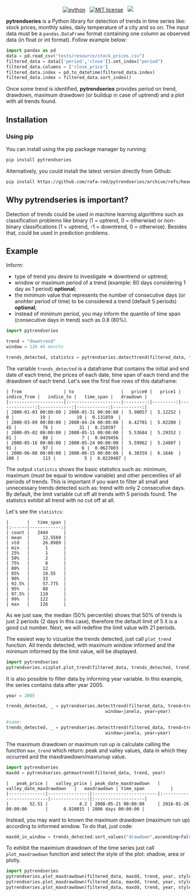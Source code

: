 <!-- buttons -->
<p align="center">
    <a href="https://www.python.org/">
        <img src="https://img.shields.io/badge/python-v3-brightgreen.svg"
            alt="python"></a> &nbsp;
    <a href="https://opensource.org/licenses/MIT">
        <img src="https://img.shields.io/badge/license-MIT-brightgreen.svg"
            alt="MIT license"></a> &nbsp;
      <a href="https://codecov.io/gh/rafa-rod/detecttrend">
        <img src="https://codecov.io/gh/rafa-rod/detecttrend/branch/main/graph/badge.svg?token=98EMCTZTOY"/>
      </a>
</p>

<!-- content -->

**pytrendseries** is a Python library for detection of trends in time series like: stock prices, monthly sales, daily temperature of a city and so on.
The input data must be a `pandas.DataFrame` format containing one column as observed data (in float or int format). Follow example below:

```python
import pandas as pd
data = pd.read_csv("tests/resource/stock_prices.csv")
filtered_data = data[['period','close']].set_index("period")
filtered_data.columns = ['close_price']
filtered_data.index = pd.to_datetime(filtered_data.index)
filtered_data.index = filtered_data.sort_index()
```

Once some trend is identified, **pytrendseries** provides period on trend, drawdown, maximum drawdown (or buildup in case of uptrend) and a plot with all trends found.

## Installation

### Using pip

You can install using the pip package manager by running:

```sh
pip install pytrendseries
```

Alternatively, you could install the latest version directly from Github:

```sh
pip install https://github.com/rafa-rod/pytrendseries/archive/refs/heads/main.zip
```

## Why pytrendseries is important?

Detection of trends could be used in machine learning algorithms such as classification problems like binary (1 = uptrend, 0 = otherwise) or non-binary classifications (1 = uptrend, -1 = downtrend, 0 = otherwise). Besides that, could be used in prediction problems.

## Example

Inform:
 - type of trend you desire to investigate => downtrend or uptrend;
 - window or maximum period of a trend (example: 60 days considering 1 day as 1 period) **optional**;
 - the minimum value that represents the number of consecutive days (or anohter period of time) to be considered a trend (default 5 periods) **optional**;
 - instead of minimum period, you may inform the quantile of time span (consecutive days in trend) such as 0.8 (80%).

```python
import pytrendseries

trend = "downtrend"
window = 126 #6 months

trends_detected, statistcs = pytrendseries.detecttrend(filtered_data, trend=trend, window=window)
```

The variable `trends_detected` is a dataframe that contains the initial and end date of each trend, the prices of each date, time span of each trend and the drawdown of each trend. Let's see the first five rows of this dataframe:

```
| from                | to                  |   price0 |   price1 |   indice_from |   indice_to |   time_span |   drawdown |
|:--------------------|:--------------------|---------:|---------:|--------------:|------------:|------------:|-----------:|
| 2000-01-03 00:00:00 | 2000-01-31 00:00:00 |  5.90057 |  5.12252 |             0 |          19 |          19 |  0.131859  |
| 2000-03-09 00:00:00 | 2000-04-24 00:00:00 |  6.42701 |  5.02208 |            45 |          76 |          31 |  0.218597  |
| 2000-05-02 00:00:00 | 2000-05-11 00:00:00 |  5.53684 |  5.29352 |            81 |          88 |           7 |  0.0439456 |
| 2000-05-16 00:00:00 | 2000-05-24 00:00:00 |  5.59962 |  5.24807 |            91 |          97 |           6 |  0.0627803 |
| 2000-06-08 00:00:00 | 2000-06-15 00:00:00 |  6.30359 |  6.1646  |           108 |         113 |           5 |  0.0220487 |
```

The output `statistcs` shows the basic statistics such as: minimum, maximum (must be equal to window variable) and other percentiles of all periods of trends.
This is important if you want to filter all small and unnecessary trends detected such as: trend with only 2 consecutive days. By default, the limit variable cut off all trends with 5 periods found. 
The statistcs exhibit all trend with no cut off at all.

Let's see the `statistcs`:

```
|       |   time_span |
|:------|------------:|
| count |   2444      |
| mean  |     12.5569 |
| std   |     26.0989 |
| min   |      1      |
| 25%   |      1      |
| 50%   |      2      |
| 75%   |      8      |
| 80%   |     12      |
| 85%   |     18.55   |
| 90%   |     33      |
| 92.5% |     57.775  |
| 95%   |     88      |
| 97.5% |    110      |
| 99%   |    122      |
| max   |    126      |
```

As we just saw, the median (50% percentile) shows that 50% of trends is just 2 periods (2 days in this case), therefore the default limit of 5 it is a good cut number.
Next, we will redefine the limit value with 21 periods.

The easiest way to vizualize the trends detected, just call `plot_trend` function.
All trends detected, with maximum window informed and the minimum informed by the limit value, will be displayed.

```python
import pytrendseries
pytrendseries.vizplot.plot_trend(filtered_data, trends_detected, trend)
```

It is also possible to filter data by informing year variable. In this example, the series contains data after year 2005.

```python
year = 2005

trends_detected, _ = pytrendseries.detecttrend(filtered_data, trend=trend, limit=21,
                                      window=janela, year=year)

#same:
trends_detected, _ = pytrendseries.detecttrend(filtered_data, trend=trend, quantile=0.85,
                                      window=janela, year=year)
```

The maximum drawdown or maximum run up is calculate calling the function `max_trend` which return: peak and valley values, data in which they occurred and the maxdrawdown/maxrunup value.

```python
import pytrendseries
maxdd = pytrendseries.getmaxtrend(filtered_data, trend, year) 
```

```
|   peak_price |   valley_price | peak_date_maxdrawdown   | valley_date_maxdrawdown   |   maxdrawdown | time_span          |
|-------------:|---------------:|:------------------------|:--------------------------|--------------:|:-------------------|
|        52.51 |            4.2 | 2008-05-21 00:00:00     | 2016-01-26 00:00:00       |      0.920015 | 2806 days 00:00:00 |
```

Instead, you may want to known the maximum drawdown (maximum run up) according to informed window. To do that, just code:

```python
maxdd_in_window = trends_detected.sort_values("drawdown",ascending=False).iloc[0:1]
```

To exhibit the maximium drawdown of the time series just call `plot_maxdrawdown` function and select the style of the plot: shadow, area or plotly.

```python
import pytrendseries
pytrendseries.plot_maxdrawdown(filtered_data, maxdd, trend, year, style="shadow")
pytrendseries.plot_maxdrawdown(filtered_data, maxdd, trend, year, style="area")
pytrendseries.plot_maxdrawdown(filtered_data, maxdd, trend, year, style="plotly")
```